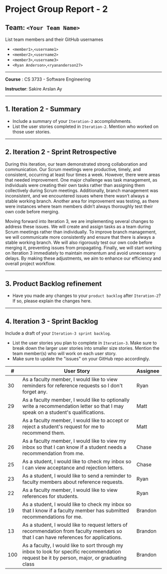 # Project Group Report - 2

## Team: `<Your Team Name>`

List team members and their GitHub usernames

* `<member1>`,`<username1>`
* `<member2>`,`<username2>`
* `<member3>`,`<username3>`
* `<Ryan Anderson>`,`<ryananderson27>`

---
**Course** : CS 3733 - Software Engineering

**Instructor**: Sakire Arslan Ay

----
## 1. Iteration 2 - Summary

 * Include a summary of your `Iteration-2` accomplishments. 
 * List the user stories completed in `Iteration-2`. Mention who worked on those user stories. 

----
## 2. Iteration 2 - Sprint Retrospective

During this iteration, our team demonstrated strong collaboration and communication. Our Scrum meetings were productive, timely, and consistent, occurring at least four times a week. However, there were areas that needed improvement. One major challenge was task management, as individuals were creating their own tasks rather than assigning them collectively during Scrum meetings. Additionally, branch management was inconsistent, and we encountered issues where there wasn’t always a stable working branch. Another area for improvement was testing, as there were instances where team members didn’t always thoroughly test their own code before merging. 

Moving forward into Iteration 3, we are implementing several changes to address these issues. We will create and assign tasks as a team during Scrum meetings rather than individually. To improve branch management, we will communicate more consistently and ensure that there is always a stable working branch. We will also rigorously test our own code before merging it, preventing issues from propagating. Finally, we will start working on Iteration 3 immediately to maintain momentum and avoid unnecessary delays. By making these adjustments, we aim to enhance our efficiency and overall project workflow.

----
## 3. Product Backlog refinement

 * Have you made any changes to your `product backlog` after `Iteration-2`? If so, please explain the changes here. 

----
## 4. Iteration 3 - Sprint Backlog

Include a draft of your `Iteration-3 sprint backlog`. 
 * List the user stories you plan to complete in `Iteration-3`. Make sure to break down the larger user stories into smaller size stories. Mention the team member(s) who will work on each user story. 
 * Make sure to update the "issues" on your GitHub repo accordingly.  

| #  | User Story | Assignee |
|----|-----------|----------|
| 30 | As a faculty member, I would like to view reminders for reference requests so I don't forget any. | Ryan |
| 29 | As a faculty member, I would like to optionally write a recommendation letter so that I may speak on a student's qualifications. | Matt |
| 28 | As a faculty member, I would like to accept or reject a student's request for me to recommend them. | Matt |
| 26 | As a faculty member, I would like to view my inbox so that I can know if a student needs a recommendation from me.  | Chase |
| 25 | As a student, I would like to check my inbox so I can view acceptance and rejection letters. | Chase |
| 23 | As a student, I would like to send a reminder to faculty members about reference requests.  | Ryan |
| 22 | As a faculty member, I would like to view references for students.  | Ryan |
| 19 | As a student, I would like to check my inbox so that I know if a faculty member has submitted recommendations for me. | Brandon |
| 13 | As a student, I would like to request letters of recommendation from faculty members so that I can have references for applications. | Brandon |
| 100 | As a faculty, I would like to sort through my inbox to look for specific recommendation request be it by person, major, or graduating class | Brandon |
